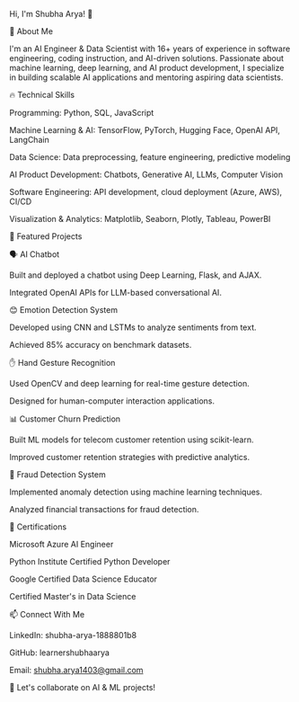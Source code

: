 Hi, I'm Shubha Arya! 👋

🚀 About Me

I'm an AI Engineer & Data Scientist with 16+ years of experience in software engineering, coding instruction, and AI-driven solutions. Passionate about machine learning, deep learning, and AI product development, I specialize in building scalable AI applications and mentoring aspiring data scientists.

🔥 Technical Skills

Programming: Python, SQL, JavaScript

Machine Learning & AI: TensorFlow, PyTorch, Hugging Face, OpenAI API, LangChain

Data Science: Data preprocessing, feature engineering, predictive modeling

AI Product Development: Chatbots, Generative AI, LLMs, Computer Vision

Software Engineering: API development, cloud deployment (Azure, AWS), CI/CD

Visualization & Analytics: Matplotlib, Seaborn, Plotly, Tableau, PowerBI

📌 Featured Projects

🗣️ AI Chatbot

Built and deployed a chatbot using Deep Learning, Flask, and AJAX.

Integrated OpenAI APIs for LLM-based conversational AI.

😊 Emotion Detection System

Developed using CNN and LSTMs to analyze sentiments from text.

Achieved 85% accuracy on benchmark datasets.

✋ Hand Gesture Recognition

Used OpenCV and deep learning for real-time gesture detection.

Designed for human-computer interaction applications.

📊 Customer Churn Prediction

Built ML models for telecom customer retention using scikit-learn.

Improved customer retention strategies with predictive analytics.

🛑 Fraud Detection System

Implemented anomaly detection using machine learning techniques.

Analyzed financial transactions for fraud detection.

🌟 Certifications

Microsoft Azure AI Engineer

Python Institute Certified Python Developer

Google Certified Data Science Educator

Certified Master's in Data Science

📫 Connect With Me

LinkedIn: shubha-arya-1888801b8

GitHub: learnershubhaarya

Email: shubha.arya1403@gmail.com

🚀 Let's collaborate on AI & ML projects!
